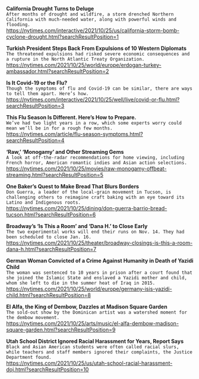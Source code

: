 **California Drought Turns to Deluge**\
`After months of drought and wildfire, a storm drenched Northern California with much-needed water, along with powerful winds and flooding.`\
https://nytimes.com/interactive/2021/10/25/us/california-storm-bomb-cyclone-drought.html?searchResultPosition=1

**Turkish President Steps Back From Expulsions of 10 Western Diplomats**\
`The threatened expulsions had risked severe economic consequences and a rupture in the North Atlantic Treaty Organization.`\
https://nytimes.com/2021/10/25/world/europe/erdogan-turkey-ambassador.html?searchResultPosition=2

**Is It Covid-19 or the Flu?**\
`Though the symptoms of flu and Covid-19 can be similar, there are ways to tell them apart. Here’s how.`\
https://nytimes.com/interactive/2021/10/25/well/live/covid-or-flu.html?searchResultPosition=3

**This Flu Season Is Different. Here’s How to Prepare.**\
`We’ve had two light years in a row, which some experts worry could mean we’ll be in for a rough few months.`\
https://nytimes.com/article/flu-season-symptoms.html?searchResultPosition=4

**‘Raw,’ ‘Monogamy’ and Other Streaming Gems**\
`A look at off-the-radar recommendations for home viewing, including French horror, American romantic indies and Asian action selections.`\
https://nytimes.com/2021/10/25/movies/raw-monogamy-offbeat-streaming.html?searchResultPosition=5

**One Baker’s Quest to Make Bread That Blurs Borders**\
`Don Guerra, a leader of the local-grain movement in Tucson, is challenging others to reimagine craft baking with an eye toward its Latino and Indigenous roots.`\
https://nytimes.com/2021/10/25/dining/don-guerra-barrio-bread-tucson.html?searchResultPosition=6

**Broadway’s ‘Is This a Room’ and ‘Dana H.’ to Close Early**\
`The two experimental works will end their runs on Nov. 14. They had been scheduled to close Jan. 16.`\
https://nytimes.com/2021/10/25/theater/broadway-closings-is-this-a-room-dana-h.html?searchResultPosition=7

**German Woman Convicted of a Crime Against Humanity in Death of Yazidi Child**\
`The woman was sentenced to 10 years in prison after a court found that she joined the Islamic State and enslaved a Yazidi mother and child, whom she left to die in the summer heat of Iraq in 2015.`\
https://nytimes.com/2021/10/25/world/europe/germany-isis-yazidi-child.html?searchResultPosition=8

**El Alfa, the King of Dembow, Dazzles at Madison Square Garden**\
`The sold-out show by the Dominican artist was a watershed moment for the dembow movement.`\
https://nytimes.com/2021/10/25/arts/music/el-alfa-dembow-madison-square-garden.html?searchResultPosition=9

**Utah School District Ignored Racial Harassment for Years, Report Says**\
`Black and Asian American students were often called racial slurs, while teachers and staff members ignored their complaints, the Justice Department found.`\
https://nytimes.com/2021/10/25/us/utah-school-racial-harassment-doj.html?searchResultPosition=10

